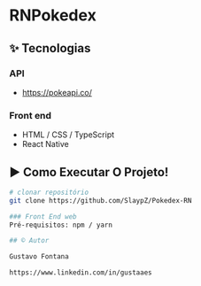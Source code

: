 # RNPokedex

## ✨ Tecnologias

### API
- https://pokeapi.co/
### Front end
- HTML / CSS / TypeScript
- React Native

## ▶️ Como Executar O Projeto!

```bash
# clonar repositório
git clone https://github.com/SlaypZ/Pokedex-RN

### Front End web
Pré-requisitos: npm / yarn

## ©️ Autor

Gustavo Fontana

https://www.linkedin.com/in/gustaaes